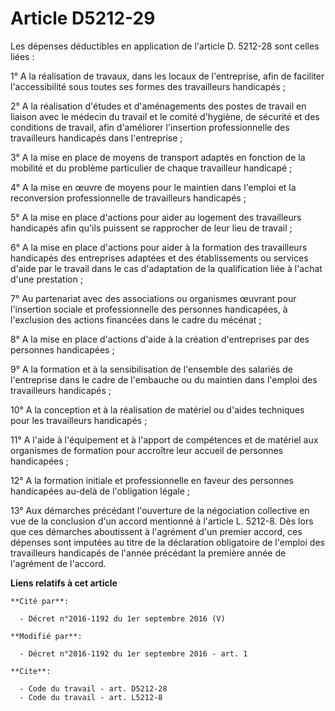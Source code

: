 # Article D5212-29

Les dépenses déductibles en application de l'article D. 5212-28 sont celles liées : 

1° A la réalisation de travaux, dans les locaux de l'entreprise, afin de faciliter l'accessibilité sous toutes ses formes des
travailleurs handicapés ; 

2° A la réalisation d'études et d'aménagements des postes de travail en liaison avec le médecin du travail et le comité
d'hygiène, de sécurité et des conditions de travail, afin d'améliorer l'insertion professionnelle des travailleurs handicapés
dans l'entreprise ; 

3° A la mise en place de moyens de transport adaptés en fonction de la mobilité et du problème particulier de chaque
travailleur handicapé ; 

4° A la mise en œuvre de moyens pour le maintien dans l'emploi et la reconversion professionnelle de travailleurs
handicapés ; 

5° A la mise en place d'actions pour aider au logement des travailleurs handicapés afin qu'ils puissent se rapprocher de leur
lieu de travail ; 

6° A la mise en place d'actions pour aider à la formation des travailleurs handicapés des entreprises adaptées et des
établissements ou services d'aide par le travail dans le cas d'adaptation de la qualification liée à l'achat d'une
prestation ; 

7° Au partenariat avec des associations ou organismes œuvrant pour l'insertion sociale et professionnelle des personnes
handicapées, à l'exclusion des actions financées dans le cadre du mécénat ; 

8° A la mise en place d'actions d'aide à la création d'entreprises par des personnes handicapées ; 

9° A la formation et à la sensibilisation de l'ensemble des salariés de l'entreprise dans le cadre de l'embauche ou du
maintien dans l'emploi des travailleurs handicapés ; 

10° A la conception et à la réalisation de matériel ou d'aides techniques pour les travailleurs handicapés ; 

11° A l'aide à l'équipement et à l'apport de compétences et de matériel aux organismes de formation pour accroître leur
accueil de personnes handicapées ; 

12° A la formation initiale et professionnelle en faveur des personnes handicapées au-delà de l'obligation légale ; 

13° Aux démarches précédant l'ouverture de la négociation collective en vue de la conclusion d'un accord mentionné à
l'article L. 5212-8. Dès lors que ces démarches aboutissent à l'agrément d'un premier accord, ces dépenses sont imputées au
titre de la déclaration obligatoire de l'emploi des travailleurs handicapés de l'année précédant la première année de
l'agrément de l'accord.

**Liens relatifs à cet article**

	**Cité par**:

	  - Décret n°2016-1192 du 1er septembre 2016 (V)

	**Modifié par**:

	  - Décret n°2016-1192 du 1er septembre 2016 - art. 1

	**Cite**:

	  - Code du travail - art. D5212-28
	  - Code du travail - art. L5212-8
